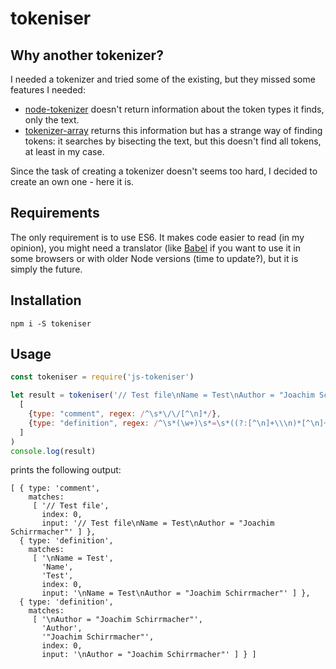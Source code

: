 # tokeniser

## Why another tokenizer?

I needed a tokenizer and tried some of the existing, but they missed some features I needed:
- [node-tokenizer](https://www.npmjs.com/package/node-tokenizer) doesn't return information about the token types it finds, only the text.
- [tokenizer-array](https://www.npmjs.com/package/tokenizer-array) returns this information but has a strange way of finding tokens: it searches by bisecting the text, but this doesn't find all tokens, at least in my case.

Since the task of creating a tokenizer doesn't seems too hard, I decided to create an own one - here it is.

## Requirements

The only requirement is to use ES6. It makes code easier to read (in my opinion), you might need a translator (like [Babel](http://babeljs.io) if you want to use it in some browsers or with older Node versions (time to update?), but it is simply the future.

## Installation

```
npm i -S tokeniser
```

## Usage

```javascript
const tokeniser = require('js-tokeniser')

let result = tokeniser('// Test file\nName = Test\nAuthor = "Joachim Schirrmacher"',
  [
    {type: "comment", regex: /^\s*\/\/[^\n]*/},
    {type: "definition", regex: /^\s*(\w+)\s*=\s*((?:[^\n]+\\\n)*[^\n]+)/},
  ]
)
console.log(result)
```

prints the following output:

```
[ { type: 'comment',
    matches: 
     [ '// Test file',
       index: 0,
       input: '// Test file\nName = Test\nAuthor = "Joachim Schirrmacher"' ] },
  { type: 'definition',
    matches: 
     [ '\nName = Test',
       'Name',
       'Test',
       index: 0,
       input: '\nName = Test\nAuthor = "Joachim Schirrmacher"' ] },
  { type: 'definition',
    matches: 
     [ '\nAuthor = "Joachim Schirrmacher"',
       'Author',
       '"Joachim Schirrmacher"',
       index: 0,
       input: '\nAuthor = "Joachim Schirrmacher"' ] } ]
```
